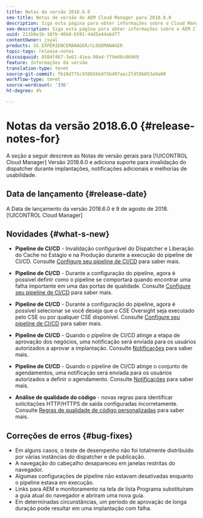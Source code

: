 ```yaml
---
title: Notas da versão 2018.6.0
seo-title: Notas de versão do AEM Cloud Manager para 2018.6.0
description: Siga esta página para obter informações sobre o Cloud Manager Versão 2018.6.0.
seo-description: Siga esta página para obter informações sobre o AEM Cloud Manager Versão 2018.6.0.
uuid: 211b6e1b-10fb-46b0-b591-44d5e44abd77
contentOwner: jsyal
products: SG_EXPERIENCEMANAGER/CLOUDMANAGER
topic-tags: release-notes
discoiquuid: 8584f467-3e61-41ea-98e4-f79e68c86469
feature: Informações da versão
translation-type: tm+mt
source-git-commit: fb10d775c930b5bb475b497aac2fd59b053a9a00
workflow-type: tm+mt
source-wordcount: '336'
ht-degree: 4%

---
```



# Notas da versão 2018.6.0 {#release-notes-for}

A seção a seguir descreve as Notas de versão gerais para [!UICONTROL Cloud Manager] Versão 2018.6.0 e adiciona suporte para invalidação do dispatcher durante implantações, notificações adicionais e melhorias de usabilidade.

## Data de lançamento {#release-date}

A Data de lançamento da versão 2018.6.0 é 9 de agosto de 2018.[!UICONTROL Cloud Manager]

## Novidades {#what-s-new}

* **Pipeline de CI/CD**  - Invalidação configurável do Dispatcher e Liberação do Cache no Estágio e na Produção durante a execução do pipeline de CI/CD. Consulte [Configure seu pipeline de CI/CD](configuring-pipeline.md) para saber mais.

* **Pipeline de CI/CD**  - Durante a configuração do pipeline, agora é possível definir como o pipeline se comportará quando encontrar uma falha importante em uma das portas de qualidade. Consulte [Configure seu pipeline de CI/CD](configuring-pipeline.md) para saber mais.

* **Pipeline de CI/CD**  - Durante a configuração do pipeline, agora é possível selecionar se você deseja que o CSE Oversight seja executado pelo CSE ou por qualquer CSE disponível. Consulte [Configure seu pipeline de CI/CD](configuring-pipeline.md) para saber mais.

* **Pipeline de CI/CD**  - Quando o pipeline de CI/CD atinge a etapa de aprovação dos negócios, uma notificação será enviada para os usuários autorizados a aprovar a implantação. Consulte [Notificações](notifications.md) para saber mais.

* **Pipeline de CI/CD**  - Quando o pipeline de CI/CD atinge o conjunto de agendamentos, uma notificação será enviada para os usuários autorizados a definir o agendamento. Consulte [Notificações](notifications.md) para saber mais.

* **Análise de qualidade do código**  - novas regras para identificar solicitações HTTP/HTTPS de saída configuradas incorretamente. Consulte [Regras de qualidade de código personalizadas](custom-code-quality-rules.md) para saber mais.

## Correções de erros {#bug-fixes}

* Em alguns casos, o teste de desempenho não foi totalmente distribuído por várias instâncias do dispatcher e de publicação.
* A navegação do cabeçalho desapareceu em janelas restritas do navegador.
* Algumas configurações de pipeline não estavam desativadas enquanto o pipeline estava em execução.
* Links para AEM e monitoramento na tela de lista Programa substituíram a guia atual do navegador e abriram uma nova guia.
* Em determinadas circunstâncias, um período de aprovação de longa duração pode resultar em uma implantação com falha.
